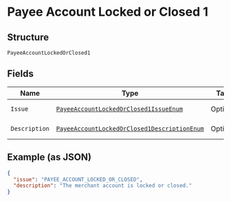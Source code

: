 
# Payee Account Locked or Closed 1

## Structure

`PayeeAccountLockedOrClosed1`

## Fields

| Name | Type | Tags | Description | Getter | Setter |
|  --- | --- | --- | --- | --- | --- |
| `Issue` | [`PayeeAccountLockedOrClosed1IssueEnum`](../../doc/models/payee-account-locked-or-closed-1-issue-enum.md) | Optional | - | PayeeAccountLockedOrClosed1IssueEnum getIssue() | setIssue(PayeeAccountLockedOrClosed1IssueEnum issue) |
| `Description` | [`PayeeAccountLockedOrClosed1DescriptionEnum`](../../doc/models/payee-account-locked-or-closed-1-description-enum.md) | Optional | - | PayeeAccountLockedOrClosed1DescriptionEnum getDescription() | setDescription(PayeeAccountLockedOrClosed1DescriptionEnum description) |

## Example (as JSON)

```json
{
  "issue": "PAYEE_ACCOUNT_LOCKED_OR_CLOSED",
  "description": "The merchant account is locked or closed."
}
```

